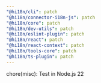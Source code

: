 ```yaml
---
"@hi18n/cli": patch
"@hi18n/connector-i18n-js": patch
"@hi18n/core": patch
"@hi18n/dev-utils": patch
"@hi18n/eslint-plugin": patch
"@hi18n/react": patch
"@hi18n/react-context": patch
"@hi18n/tools-core": patch
"@hi18n/ts-plugin": patch
---
```


chore(misc): Test in Node.js 22
